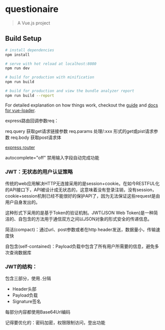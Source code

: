 # questionaire

> A Vue.js project

## Build Setup

``` bash
# install dependencies
npm install

# serve with hot reload at localhost:8080
npm run dev

# build for production with minification
npm run build

# build for production and view the bundle analyzer report
npm run build --report
```

For detailed explanation on how things work, checkout the [guide](http://vuejs-templates.github.io/webpack/) and [docs for vue-loader](http://vuejs.github.io/vue-loader).


express路由回调参数req：

req.query 获取get请求链接参数
req.params 处理/:xxx 形式的get或pist请求参数
req.body 获取post请求体


[express router](http://lostjs.com/2014/04/24/router-in-express-4/)


autocomplete="off" 禁用输入字段自动完成功能


### JWT：无状态的用户认证策略

传统的web应用解决HTTP无连接采用的是session+cookie。在如今RESTFUL化的API接口下，API被设计成无状态的，这意味着没有登录注销，没有session，cookie+session机制已经不能很好的保护API了，因为无法保证这些request是由用户自身发出的。

这种形式下采用的是基于Token的验证机制。JWT(JSON Web Token)是一种简洁的、自包含的方法用于通信双方之间以JSON对象的形式安全的传递信息。

简洁(compact)：通过url、post参数或者在http header发送，数据量小，传输速度快

自包含(self-contained)：Payload负载中包含了所有用户所需要的信息，避免多次查询数据库


### JWT的结构：

包含三部分，使用`.`分隔

* Header头部
* Payload负载
* Signature签名

每部分内容都使用Base64Url编码


记得要优化的：密码加密，权限限制访问，登出功能
